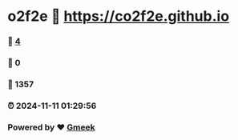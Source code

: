 # o2f2e :link: https://co2f2e.github.io 
### :page_facing_up: [4](https://co2f2e.github.io/tag.html) 
### :speech_balloon: 0 
### :hibiscus: 1357 
### :alarm_clock: 2024-11-11 01:29:56 
### Powered by :heart: [Gmeek](https://github.com/Meekdai/Gmeek)
